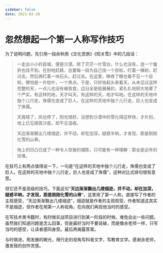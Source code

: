 ```yaml
---
sidebar: false
date: 2021-03-30
---
```

# 忽然想起一个第一人称写作技巧

为了说明问题，先引用一段余秋雨《文化苦旅》《阳关雪》中的几段话：

> 一走出小小的县城，便是沙漠。除了茫茫一片雪白，什么也没有，连一个皱折也找不到。在别地赶路，总要每一段为自己找一个目标，盯着一棵树，赶过去，然后再盯着一块石头，赶过去。在这里，睁疼了眼也看不见一个目标，哪怕是一片枯叶，一个黑点。于是，只好抬起头来看天。从未见过这样完整的天，一点儿也没有被吞食，边沿全是挺展展的，紧扎扎地把大地罩了个严实。有这样的地，天才叫天。有这样的天，地才叫地。在这样的天地中独个儿行走，侏儒也变成了巨人。在这样的天地中独个儿行走，巨人也变成了侏儒。
>
> 天竟晴了，风也停了，阳光很好。没想到沙漠中的雪化得这样快，才片刻，地上已见斑斑沙底，却不见湿痕。
>
> 天边渐渐飘出几缕烟迹，并不动，却在加深，疑惑半晌，才发现，那是刚刚化雪的山脊。
>
> 地上的凹凸已成了一种令人惊骇的铺陈，只可能有一种理解：那全是远年的坟堆。

在技巧上有两点值得说一下，一句是“在这样的天地中独个儿行走，侏儒也变成了巨人。在这样的天地中独个儿行走，巨人也变成了侏儒”，这种对比式排句很有意思。

但它还不是高级的技巧。下面这句“**天边渐渐飘出几缕烟迹，并不动，却在加深，疑惑半晌，才发现，那是刚刚化雪的山脊**”，这里用了第一人称，直接写了作者的主观感受，“天边渐渐飘出几缕烟迹”，烟迹就是作者的主观观受。作者知道这其实不是烟迹，但作者在用第一人称视角，在向我们再现他当时的感受。

在写技术类书籍时，有时候实战项目进行到某一阶段的时候，难免会出一些问题。虽然我们知道问题是怎么回事，但是最好当时不要说破，而是像余老师一样，只写当时的感受，让读者感同身受。最后再揭露答案。

与时俱进，用发展的眼光，用行走的视角写科普文字，写教育文学。感谢余老师，激发我的创作灵感。